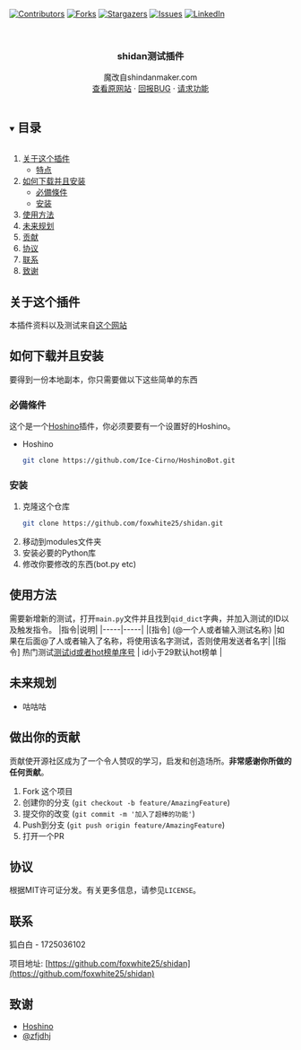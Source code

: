 [![Contributors][contributors-shield]][contributors-url]
[![Forks][forks-shield]][forks-url]
[![Stargazers][stars-shield]][stars-url]
[![Issues][issues-shield]][issues-url]
[![LinkedIn][linkedin-shield]][linkedin-url]



<!-- PROJECT LOGO -->
<br />
<p align="center">

  <h3 align="center">shidan测试插件</h3>

  <p align="center">
    魔改自shindanmaker.com
    <br />
    <a href="https://shindanmaker.com">查看原网站</a>
    ·
    <a href="https://github.com/foxwhite25/shidan/issues">回报BUG</a>
    ·
    <a href="https://github.com/foxwhite25/shidan/issues">请求功能</a>
  </p>
</p>



<!-- 目录 -->
<details open="open">
  <summary><h2 style="display: inline-block">目录</h2></summary>
  <ol>
    <li>
      <a href="#关于这个插件">关于这个插件</a>
      <ul>
        <li><a href="#特点">特点</a></li>
      </ul>
    </li>
    <li>
      <a href="#如何下载并且安装">如何下载并且安装</a>
      <ul>
        <li><a href="#必備條件">必備條件</a></li>
        <li><a href="#安装">安装</a></li>
      </ul>
    </li>
    <li><a href="#使用方法">使用方法</a></li>
    <li><a href="#未来规划">未来规划</a></li>
    <li><a href="#贡献">贡献</a></li>
    <li><a href="#协议">协议</a></li>
    <li><a href="#联系">联系</a></li>
    <li><a href="#致谢">致谢</a></li>
  </ol>
</details>



<!-- 关于这个插件 -->
## 关于这个插件
本插件资料以及测试来自<a href="https://shindanmaker.com">这个网站</a>



<!-- 如何安装 -->
## 如何下载并且安装

要得到一份本地副本，你只需要做以下这些简单的东西

### 必備條件

这个是一个<a href="https://github.com/Ice-Cirno/HoshinoBot/">Hoshino</a>插件，你必须要要有一个设置好的Hoshino。
* Hoshino
  ```sh
  git clone https://github.com/Ice-Cirno/HoshinoBot.git
  ```
### 安装

1. 克隆这个仓库
   ```sh
   git clone https://github.com/foxwhite25/shidan.git
   ```
2. 移动到modules文件夹
3. 安装必要的Python库
4. 修改你要修改的东西(bot.py etc)


<!-- USAGE EXAMPLES -->
## 使用方法

需要新增新的测试，打开```main.py```文件并且找到`qid_dict`字典，并加入测试的ID以及触发指令。
|指令|说明|
|-----|-----|
|[指令] (@一个人或者输入测试名称) |如果在后面@了人或者输入了名称，将使用该名字测试，否则使用发送者名字|
|[指令] 热门测试[测试id或者hot榜单序号](@一个人) | id小于29默认hot榜单 |


<!-- 未来规划 -->
## 未来规划
* 咕咕咕

<!-- 做出你的贡献 -->
## 做出你的贡献

贡献使开源社区成为了一个令人赞叹的学习，启发和创造场所。**非常感谢你所做的任何贡献**。

1. Fork 这个项目
2. 创建你的分支 (`git checkout -b feature/AmazingFeature`)
3. 提交你的改变 (`git commit -m '加入了超棒的功能'`)
4. Push到分支 (`git push origin feature/AmazingFeature`)
5. 打开一个PR



<!-- LICENSE -->
## 协议

根据MIT许可证分发。有关更多信息，请参见`LICENSE`。



<!-- CONTACT -->
## 联系

狐白白 - 1725036102 

项目地址: [https://github.com/foxwhite25/shidan](https://github.com/foxwhite25/shidan)



<!-- ACKNOWLEDGEMENTS -->
## 致谢

* []()<a href="https://github.com/Ice-Cirno/HoshinoBot/">Hoshino</a>
* []()<a href="https://github.com/zfjdhj/">@zfjdhj</a>





<!-- MARKDOWN LINKS & IMAGES -->
<!-- https://www.markdownguide.org/basic-syntax/#reference-style-links -->
[contributors-shield]: https://img.shields.io/github/contributors/foxwhite25/shidan.svg?style=for-the-badge
[contributors-url]: https://github.com/foxwhite25/shidan/graphs/contributors
[forks-shield]: https://img.shields.io/github/forks/foxwhite25/shidan.svg?style=for-the-badge
[forks-url]: https://github.com/foxwhite25/shidan/network/members
[stars-shield]: https://img.shields.io/github/stars/foxwhite25/shidan.svg?style=for-the-badge
[stars-url]: https://github.com/foxwhite25/shidan/stargazers
[issues-shield]: https://img.shields.io/github/issues/foxwhite25/shidan.svg?style=for-the-badge
[issues-url]: https://github.com/foxwhite25/shidan/issues
[license-shield]: https://img.shields.io/github/license/foxwhite25/shidan.svg?style=for-the-badge
[license-url]: https://github.com/foxwhite25/shidan/blob/master/LICENSE
[linkedin-shield]: https://img.shields.io/badge/-LinkedIn-black.svg?style=for-the-badge&logo=linkedin&colorB=555
[linkedin-url]: https://linkedin.com/in/foxwhite25
